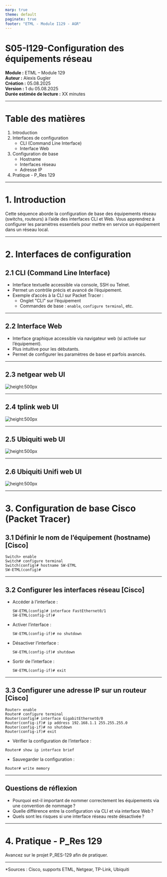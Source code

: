 ```yaml
---
marp: true
theme: default
paginate: true
footer: "ETML - Module I129 - AGR"
---
```


# S05-I129-Configuration des équipements réseau

**Module :** ETML – Module 129  
**Auteur :** Alexis Gugler  
**Création :** 05.08.2025  
**Version :** 1 du 05.08.2025  
**Durée estimée de lecture :** XX minutes

---

# Table des matières

1. Introduction
2. Interfaces de configuration
   - CLI (Command Line Interface)
   - Interface Web
3. Configuration de base
   - Hostname
   - Interfaces réseau
   - Adresse IP
4. Pratique - P_Res 129

---

# 1. Introduction

Cette séquence aborde la configuration de base des équipements réseau (switchs, routeurs) à l’aide des interfaces CLI et Web. Vous apprendrez à configurer les paramètres essentiels pour mettre en service un équipement dans un réseau local.

---

# 2. Interfaces de configuration

## 2.1 CLI (Command Line Interface)

- Interface textuelle accessible via console, SSH ou Telnet.
- Permet un contrôle précis et avancé de l’équipement.
- Exemple d’accès à la CLI sur Packet Tracer :
  - Onglet "CLI" sur l’équipement
  - Commandes de base : `enable`, `configure terminal`, etc.

---

## 2.2 Interface Web

- Interface graphique accessible via navigateur web (si activée sur l’équipement).
- Plus intuitive pour les débutants.
- Permet de configurer les paramètres de base et parfois avancés.

---

## 2.3 netgear web UI

![height:500px](./img/05_netgear_web_interface.jpg)

---

## 2.4 tplink web UI

![height:500px](./img/05_tplink_web_interface.png)

---

## 2.5 Ubiquiti web UI

![height:500px](./img/05_ubiquiti_web_interface.png)


---

## 2.6 Ubiquiti Unifi web UI

![height:500px](./img/05_unifi_web_interface.png)

---

# 3. Configuration de base Cisco (Packet Tracer)

## 3.1 Définir le nom de l’équipement (hostname) [Cisco]

```shell
Switch> enable
Switch# configure terminal
Switch(config)# hostname SW-ETML
SW-ETML(config)#
```

---

## 3.2 Configurer les interfaces réseau [Cisco]

- Accéder à l’interface :

  ```shell
  SW-ETML(config)# interface FastEthernet0/1
  SW-ETML(config-if)#
  ```

- Activer l’interface :

  ```shell
  SW-ETML(config-if)# no shutdown
  ```

- Désactiver l’interface :

  ```shell
  SW-ETML(config-if)# shutdown
  ```

- Sortir de l’interface :

  ```shell
  SW-ETML(config-if)# exit
  ```

---

## 3.3 Configurer une adresse IP sur un routeur [Cisco]

```shell
Router> enable
Router# configure terminal
Router(config)# interface GigabitEthernet0/0
Router(config-if)# ip address 192.168.1.1 255.255.255.0
Router(config-if)# no shutdown
Router(config-if)# exit
```

- Vérifier la configuration de l’interface :

```shell
Router# show ip interface brief
```

- Sauvegarder la configuration :

```shell
Router# write memory
```


---

## Questions de réflexion

- Pourquoi est-il important de nommer correctement les équipements via une convention de nommage ?
- Quelle différence entre la configuration via CLI et via interface Web ?
- Quels sont les risques si une interface réseau reste désactivée ?

---

# 4. Pratique - P_Res 129

Avancez sur le projet P_RES-129 afin de pratiquer. 


---

*Sources : Cisco, supports ETML, Netgear, TP-Link, Ubiquiti
